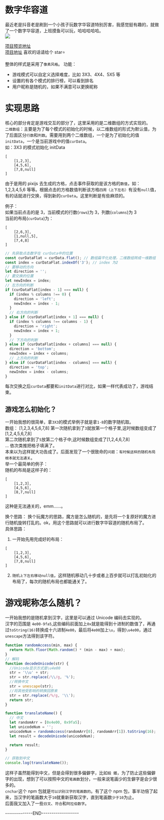 # 数字华容道

最近老是抖音老是刷到一个小孩子玩数字华容道特别厉害，我感觉挺有趣的，就做了一个数字华容道，上班摸鱼可以玩，哈哈哈哈哈。  
<img src="https://resource.blogwxb.cn/digitalHuarongRoad/screen-recording.gif"/>

[项目预览地址](https://dhr.blogwxb.cn)  
[项目地址](https://github.com/dearDreamWeb/digital-huarong-road) 喜欢的话请给个 star⭐️

整体的样式是采用了`像素风格`。
功能：

- 游戏模式可以自定义选择难度，比如 3X3、4X4、5X5 等
- 设置的有各个模式的排行榜，可以看到排名
- 用户昵称是随机的，如果不满意可以更换昵称

# 实现思路

核心的部分肯定是游戏交互的部分了，这里采用的是二维数组的方式实现的。  
`二维数组`：主要是为了每个模式的初始化的时候，以二维数组的形式为默认值，为了后面区分`行数`和`列数`。需要用到两个二维数组，一个是为了初始化的值`initData`，一个是当前游戏中的值`curData`。  
如：3X3 的模式初始化 initData

```
[
    [1,2,3],
    [4,5,6],
    [7,8,null]
]
```

由于是用的 pixijs 去生成的方格，点击事件获取的是该方格的`数值`，如：1,2,3,4,5,6 等等。根据点击的方格数值判断该方格`四周（上下左右）`有没有`null`值，有的话就进行交换，得到新的`curData`。这里判断是有些麻烦的。

例子：  
如果当前点击的是 3，当前模式的行数(`rows`)为 3，列数(`columns`)为 3  
当前的布局(`curData`)为：

```
[
    [2,6,3],
    [1,null,5],
    [7,4,8]
]
```

```js
// 先获取点击数字在 curData中的位置
const curDataFlat = curData.flat(); // 数组扁平化处理，二维数组转成一维数组
const index = curDataFlat.indexOf('3'); // index 为2
// 要移动的方向
let direction = '';
// 要交换的位置
let newIndex = index;
// 左方向的判断
if (curDataFlat[index - 1] === null) {
  if (index % columns !== 0) {
    direction = 'left';
    newIndex = index - 1;
  }
  // 右方向的判断
} else if (curDataFlat[index + 1] === null) {
  if (index % columns !== columns - 1) {
    direction = 'right';
    newIndex = index + 1;
  }
  // 下方向的判断
} else if (curDataFlat[index + columns] === null) {
  direction = 'bottom';
  newIndex = index + columns;
  // 上方向的判断
} else if (curDataFlat[index - columns] === null) {
  direction = 'top';
  newIndex = index - columns;
}
```

每次交换之后`curData`都要和`initData`进行对比，如果一样代表成功了，游戏结束。

## 游戏怎么初始化？

一开始我想的很简单，拿`3X3`的模式举例子就是拿`1-8`的数字随机取。  
数组： [1,2,3,4,5,6,7,8]
第一次随机拿到了`3`就放第一个格子里,这时候数组变成了[1,2,4,5,6,7,8]  
第二次随机拿到了`5`放第二个格子中,这时候数组变成了[1,2,4,6,7,8]  
...
依次类推把格子填满了。  
本来以为这样就大功告成了。后面发现了一个很致命的`问题`：`有时候这样的随机布局根本就无法通关`。  
举一个最简单的例子：  
随机的布局是这样子的：

```
[
    [1,2,3],
    [4,5,6],
    [8,7,null]
]
```

这种是无法通关的，emm......。

换个思路：
换个玩魔方的思路，魔方是怎么随机的，是先将一个复原好的魔方进行随机旋转打乱的。ok，用这个思路就可以进行数字华容道的随机布局了。  
具体思路：

1. 一开始先用完成好的布局：

```
[
    [1,2,3],
    [4,5,6],
    [7,8,null]
]
```

2. `随机上下左右移动null值`，这样随机移动几十步或者上百步就可以打乱初始化的布局了，每次的随机布局也都能通关了。

# 游戏昵称怎么随机？

一开始我想的是随机拿到汉字，这里是可以通过 Unicode 编码去实现的。  
汉字的范围是 `4e00-9fa5`,这些编码前面加上`0x`就是能得到十进制的数值了，再通过`toString(16)`转换成十六进制`4e00`，最后将`4e00`加上`\u`，得到`\u4e00`，通过`unescape`方法得到该字符。

```js
function randomAccess(min, max) {
  return Math.floor(Math.random() * (min - max) + max);
}
// 解码
function decodeUnicode(str) {
  //Unicode显示方式是\u4e00
  str = '\\u' + str;
  str = str.replace(/\\/g, '%');
  //转换中文
  str = unescape(str);
  //将其他受影响的转换回原来
  str = str.replace(/%/g, '\\');
  return str;
}

function translateName() {
  // 中文
  let randomArr = [0x4e00, 0x9fa5];
  let unicodeNum = '';
  unicodeNum = randomAccess(randomArr[0], randomArr[1]).toString(16);
  let result = decodeUnicode(unicodeNum);

  return result;
}

// 获取到中文
console.log(translateName());
```

这样子虽然能得到中文，但是会得到很多偏僻字，比如`鈠 鑙`，为了防止这些偏僻字的出现，想到了可以按照中文的`笔画数`划分，一般来说笔画少的生僻字是会少很多的。  
`cnchar`这个 npm 包就是`可以识别汉字的笔画数的`。有了这个 npm 包，事半功倍了起来，当汉字的笔画数大于`10`就重新获取汉字，直到笔画数`少于10`为止。  
后面我又加入了一些`日文`、`符合`和`阿拉伯数字`。

--------------END-------------------
